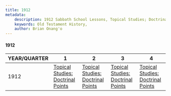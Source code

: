 ```yaml
---
title: 1912
metadata:
    description: 1912 Sabbath School Lessons, Topical Studies; Doctrinal Points, Topical Studies; Doctrinal Points, Topical Studies; Doctrinal Points, Topical Studies; Doctrinal Points
    keywords: Old Testament History,
    author: Brian Onang'o
---
```


#### 1912

YEAR/QUARTER |   1  | 2| 3| 4
-------------|------------|---|--|---
1912   |  [Topical Studies: Doctrinal Points](/1911-1920/1912/quarter1) | [Topical Studies: Doctrinal Points](/1911-1920/1912/quarter2) | [Topical Studies: Doctrinal Points](/1911-1920/1912/quarter3) | [Topical Studies: Doctrinal Points](/1911-1920/1912/quarter4) |
 